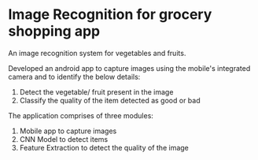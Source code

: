 # Image Recognition for grocery shopping app
An image recognition system for vegetables and fruits.

Developed an android app to capture images using the mobile's integrated camera and to identify the below details:
1. Detect the vegetable/ fruit present in the image
2. Classify the quality of the item detected as good or bad

The application comprises of three modules:
1. Mobile app to capture images
2. CNN Model to detect items
3. Feature Extraction to detect the quality of the image
